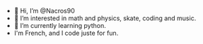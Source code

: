 - 👋 Hi, I’m @Nacros90
- 👀 I’m interested in math and physics, skate, coding and music.
- 🌱 I’m currently learning python.
- I'm French, and I code juste for fun.

<!---
Nacros90/Nacros90 is a ✨ special ✨ repository because its `README.md` (this file) appears on your GitHub profile.
You can click the Preview link to take a look at your changes.
--->
